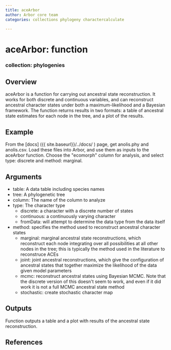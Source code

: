 ```yaml
---
title: aceArbor
author: Arbor core team
categories: collections phylogeny charactercalculate

---
```


# aceArbor: function

### collection: phylogenies

## Overview

aceArbor is a function for carrying out ancestral state reconstruction. It works for
both discrete and continuous variables, and can reconstruct ancestral character states
under both a maximum-likelihood and a Bayesian framework. The function returns results
in two formats: a table of ancestral state estimates for each node in the tree, and a plot
of the results.

## Example

From the [docs] ({{ site.baseurl}}/../docs/ ) page, get anolis.phy and anolis.csv.
Load these files into Arbor, and use them as inputs to the aceArbor function. Choose
the "ecomorph" column for analysis, and select type: discrete and method: marginal.

## Arguments
- table: A data table including species names
- tree: A phylogenetic tree
- column: The name of the column to analyze
- type: The character type
  - discrete: a character with a discrete number of states
  - continuous: a continuously varying character
  - fromData: will attempt to determine the data type from the data itself
- method: specifies the method used to reconstruct ancestral character states
  - marginal: marginal ancestral state reconstructions, which reconstruct each node integrating over all possibilities at all other nodes in the tree; this is typically the method used in the literature to reconstruce ACEs
  - joint: joint ancestral reconstructions, which give the configuration of ancestral states that together maximize the likelihood of the data given model parameters
  - mcmc: reconstruct ancestral states using Bayesian MCMC. Note that the discrete version of this doesn't seem to work, and even if it did work it is not a full MCMC ancestral state method
  - stochastic: create stochastic character map

## Outputs
Function outputs a table and a plot with results of the ancestral state reconstruction.

## References
